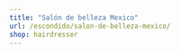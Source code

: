 ```yaml
---
title: "Salón de belleza Mexico"
url: /escondido/salon-de-belleza-mexico/
shop: hairdresser
---
```

